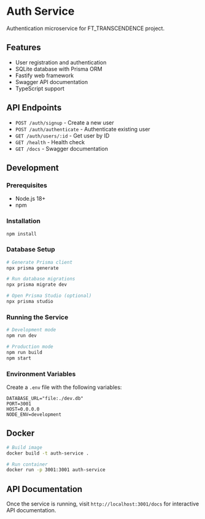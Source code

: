 # Auth Service

Authentication microservice for FT_TRANSCENDENCE project.

## Features

- User registration and authentication
- SQLite database with Prisma ORM
- Fastify web framework
- Swagger API documentation
- TypeScript support

## API Endpoints

- `POST /auth/signup` - Create a new user
- `POST /auth/authenticate` - Authenticate existing user
- `GET /auth/users/:id` - Get user by ID
- `GET /health` - Health check
- `GET /docs` - Swagger documentation

## Development

### Prerequisites

- Node.js 18+
- npm

### Installation

```bash
npm install
```

### Database Setup

```bash
# Generate Prisma client
npx prisma generate

# Run database migrations
npx prisma migrate dev

# Open Prisma Studio (optional)
npx prisma studio
```

### Running the Service

```bash
# Development mode
npm run dev

# Production mode
npm run build
npm start
```

### Environment Variables

Create a `.env` file with the following variables:

```env
DATABASE_URL="file:./dev.db"
PORT=3001
HOST=0.0.0.0
NODE_ENV=development
```

## Docker

```bash
# Build image
docker build -t auth-service .

# Run container
docker run -p 3001:3001 auth-service
```

## API Documentation

Once the service is running, visit `http://localhost:3001/docs` for interactive API documentation. 
